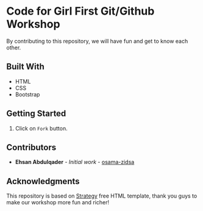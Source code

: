 
# Code for Girl First Git/Github Workshop
By contributing to this repository, we will have fun and get to know each other.

## Built With
* HTML
* CSS
* Bootstrap

## Getting Started

1. Click on `Fork` button.

## Contributors

* **Ehsan Abdulqader** - *Initial work* - [osama-zidsa](https://github.com/osama-zidsa)

## Acknowledgments
This repository is based on [Strategy](https://colorlib.com/wp/template/strategy/) free HTML template, thank you guys to make our workshop more fun and richer!

